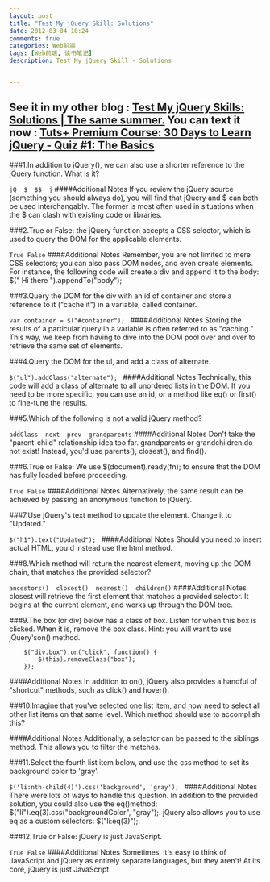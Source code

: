 ```yaml
---
layout: post
title: "Test My jQuery Skill: Solutions"
date: 2012-03-04 10:24
comments: true
categories: Web前端
tags: [Web前端, 读书笔记]
description: Test My jQuery Skill - Solutions


---
```

See it in my other blog : [Test My jQuery Skills: Solutions | The same summer.](http://thesamesummer.blogspot.com/2012/02/test-my-jquery-skills-solutions.html)
You can text it now : [Tuts+ Premium Course: 30 Days to Learn jQuery - Quiz #1: The Basics](http://tutsplus.com/lesson/jquery-30-days-quiz-1/)
---
###1.In addition to jQuery(), we can also use a shorter reference to the jQuery function. What is it?

`jQ  $  $$  j`
####Additional Notes
If you review the jQuery source (something you should always do), you will find that jQuery and $ can both be used interchangably. The former is most often used in situations when the $ can clash with existing code or libraries.

###2.True or False: the jQuery function accepts a CSS selector, which is used to query the DOM for the applicable elements.

 `True False`
####Additional Notes
Remember, you are not limited to mere CSS selectors; you can also pass DOM nodes, and even create elements. For instance, the following code will create a div and append it to the body: $("
Hi there
").appendTo("body");

###3.Query the DOM for the div with an id of container and store a reference to it ("cache it") in a variable, called container.

`var container = $("#container"); `
####Additional Notes
Storing the results of a particular query in a variable is often referred to as "caching." This way, we keep from having to dive into the DOM pool over and over to retrieve the same set of elements.

###4.Query the DOM for the ul, and add a class of alternate.

`$("ul").addClass("alternate"); `
####Additional Notes
Technically, this code will add a class of alternate to all unordered lists in the DOM. If you need to be more specific, you can use an id, or a method like eq() or first() to fine-tune the results.

###5.Which of the following is not a valid jQuery method?

`addClass  next  prev  grandparents`
####Additional Notes
Don't take the "parent-child" relationship idea too far. grandparents or grandchildren do not exist! Instead, you'd use parents(), closest(), and find().<!-- more -->

###6.True or False: We use $(document).ready(fn); to ensure that the DOM has fully loaded before proceeding.

 `True False`
####Additional Notes
Alternatively, the same result can be achieved by passing an anonymous function to jQuery.

###7.Use jQuery's text method to update the element. Change it to "Updated."

`$("h1").text("Updated"); `
####Additional Notes
Should you need to insert actual HTML, you'd instead use the html method.

###8.Which method will return the nearest element, moving up the DOM chain, that matches the provided selector?

`ancestors()  closest()  nearest()  children()`
####Additional Notes
closest will retrieve the first element that matches a provided selector. It begins at the current element, and works up through the DOM tree.

###9.The box (or div) below has a class of box. Listen for when this box is clicked. When it is, remove the box class. Hint: you will want to use jQuery'son() method.

		$("div.box").on("click", function() {
   			$(this).removeClass("box");
		});

####Additional Notes
In addition to on(), jQuery also provides a handful of "shortcut" methods, such as click() and hover().

###10.Imagine that you've selected one list item, and now need to select all other list items on that same level. Which method should use to accomplish this?


####Additional Notes
Additionally, a selector can be passed to the siblings method. This allows you to filter the matches.

###11.Select the fourth list item below, and use the css method to set its background color to 'gray'.

`$('li:nth-child(4)').css('background', 'gray'); `
####Additional Notes
There were lots of ways to handle this question. In addition to the provided solution, you could also use the eq()method: $("li").eq(3).css("backgroundColor", "gray");. jQuery also allows you to use eq as a custom selectors: $("li:eq(3)");.

###12.True or False: jQuery is just JavaScript.

 `True False`
####Additional Notes
Sometimes, it's easy to think of JavaScript and jQuery as entirely separate languages, but they aren't! At its core, jQuery is just JavaScript.
